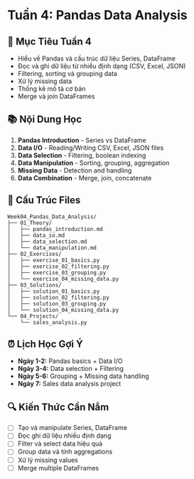 # Tuần 4: Pandas Data Analysis

## 🎯 Mục Tiêu Tuần 4

- Hiểu về Pandas và cấu trúc dữ liệu Series, DataFrame
- Đọc và ghi dữ liệu từ nhiều định dạng (CSV, Excel, JSON)
- Filtering, sorting và grouping data
- Xử lý missing data
- Thống kê mô tả cơ bản
- Merge và join DataFrames

## 📚 Nội Dung Học

1. **Pandas Introduction** - Series vs DataFrame
2. **Data I/O** - Reading/Writing CSV, Excel, JSON files
3. **Data Selection** - Filtering, boolean indexing
4. **Data Manipulation** - Sorting, grouping, aggregation
5. **Missing Data** - Detection and handling
6. **Data Combination** - Merge, join, concatenate

## 📁 Cấu Trúc Files

```
Week04_Pandas_Data_Analysis/
├── 01_Theory/
│   ├── pandas_introduction.md
│   ├── data_io.md
│   ├── data_selection.md
│   └── data_manipulation.md
├── 02_Exercises/
│   ├── exercise_01_basics.py
│   ├── exercise_02_filtering.py
│   ├── exercise_03_grouping.py
│   └── exercise_04_missing_data.py
├── 03_Solutions/
│   ├── solution_01_basics.py
│   ├── solution_02_filtering.py
│   ├── solution_03_grouping.py
│   └── solution_04_missing_data.py
└── 04_Projects/
    └── sales_analysis.py
```

## ⏰ Lịch Học Gợi Ý

- **Ngày 1-2:** Pandas basics + Data I/O
- **Ngày 3-4:** Data selection + Filtering
- **Ngày 5-6:** Grouping + Missing data handling
- **Ngày 7:** Sales data analysis project

## 🔍 Kiến Thức Cần Nắm

- [ ] Tạo và manipulate Series, DataFrame
- [ ] Đọc ghi dữ liệu nhiều định dạng
- [ ] Filter và select data hiệu quả
- [ ] Group data và tính aggregations
- [ ] Xử lý missing values
- [ ] Merge multiple DataFrames
